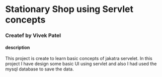 <h1>Stationary Shop using Servlet concepts</h1>
<h3>Createf by Vivek Patel</h3>
<h4>description</h4>
<p>This project is create to learn basic concepts of jakatra servelet. In this project I have design some basic UI using servlet and also I had used the mysql database to save the data.</p>